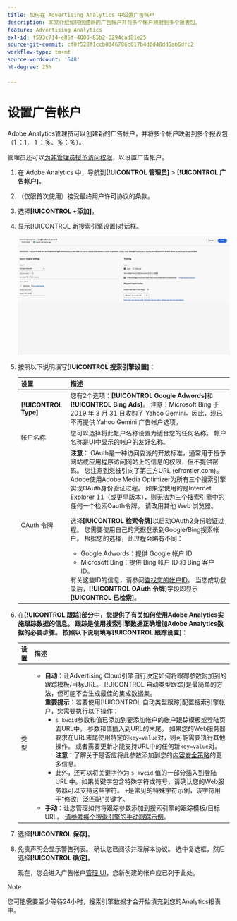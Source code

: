 ```yaml
---
title: 如何在 Advertising Analytics 中设置广告帐户
description: 本文介绍如何创建新的广告帐户并将多个帐户映射到多个报表包。
feature: Advertising Analytics
exl-id: f593c714-e85f-4000-85b2-6294cad81e25
source-git-commit: cf0f528f1ccb0346786c017b4d0d48dd5ab6dfc2
workflow-type: tm+mt
source-wordcount: '648'
ht-degree: 25%

---
```


# 设置广告帐户

Adobe Analytics管理员可以创建新的广告帐户，并将多个帐户映射到多个报表包（1 ：1， 1 ：多、多：多）。

管理员还可以[为非管理员授予访问权限](/help/integrate/c-advertising-analytics/overview.md#section_FCC58EB635954A32990D4E67B52B4369)，以设置广告帐户。

<!--
![](assets/aa_accounts.png)
-->

1. 在 Adobe Analytics 中，导航到&#x200B;**[!UICONTROL 管理员]** > **[!UICONTROL 广告帐户]**。
1. （仅限首次使用）接受最终用户许可协议的条款。
1. 选择&#x200B;**[!UICONTROL +添加]**。
1. 显示[!UICONTROL 新搜索引擎设置]对话框。

   ![](assets/aa-new-se-account.png)

1. 按照以下说明填写&#x200B;**[!UICONTROL 搜索引擎设置]**：

   | 设置 | 描述 |
   | --- | --- |
   | **[!UICONTROL Type]** | 您有2个选项：**[!UICONTROL Google Adwords]**&#x200B;和&#x200B;**[!UICONTROL Bing Ads]**。  注意：Microsoft Bing 于 2019 年 3 月 31 日收购了 Yahoo Gemini。因此，现已不再提供 Yahoo Gemini 广告帐户选项。 |
   | 帐户名称 | 您可以选择将此帐户名称设置为适合您的任何名称。  帐户名称是UI中显示的帐户的友好名称。 |
   | OAuth 令牌 | **注意**： OAuth是一种访问委派的开放标准，通常用于授予网站或应用程序访问网站上的信息的权限，但不提供密码。 您注意到您被引向了第三方URL (efrontier.com)。 Adobe使用Adobe Media Optimizer为所有三个搜索引擎实现OAuth身份验证过程。 如果您使用的是Internet Explorer 11（或更早版本），则无法为三个搜索引擎中的任何一个检索Oauth令牌。 请改用其他 Web 浏览器。<p>选择&#x200B;**[!UICONTROL 检索令牌]**&#x200B;以启动OAuth2身份验证过程。 您需要使用自己的凭据登录到Google/Bing搜索帐户。 根据您的选择，此过程会略有不同： <ul><li>Google Adwords：提供 Google 帐户 ID</li><li>Microsoft Bing：提供 Bing 帐户 ID 和 Bing 客户 ID。</li></ul>有关这些ID的信息，请参阅[查找您的帐户ID](/help/integrate/c-advertising-analytics/c-adanalytics-workflow/aa-locate-account-id.md)。 当您成功登录后，**[!UICONTROL OAuth 令牌]**&#x200B;字段即显示&#x200B;**[!UICONTROL 已检索]**。 |

1. 在&#x200B;**[!UICONTROL 跟踪]**部分中，您提供了有关如何使用Adobe Analytics实施跟踪数据的信息。 跟踪是使用搜索引擎数据正确增加Adobe Analytics数据的必要步骤。
按照以下说明填写**[!UICONTROL 跟踪设置]**：

   | 设置 | 描述 |
   | --- | --- |
   | 类型 | <ul><li>**自动**：让Advertising Cloud引擎自行决定如何将跟踪参数附加到的跟踪模板/目标URL。 [!UICONTROL 自动类型跟踪]是最简单的方法，但可能不会生成最佳的集成数据集。<br>**重要提示：**&#x200B;若要使用[!UICONTROL 自动类型跟踪]配置搜索引擎帐户，您需要执行以下操作：<ul><li>`s_kwcid`参数和值已添加到要添加帐户的帐户跟踪模板或登陆页面URL中。 参数和值插入到URL的末尾。 如果您的Web服务器要求在URL末尾使用特定的`key=value`对，则可能需要执行其他操作。 或者需要更新才能支持URL中的任何新`key=value`对。 **注意**：了解关于是否应将此参数添加到您的[内容安全策略](https://experienceleague.adobe.com/en/docs/id-service/using/reference/csp)的更多信息。</li><li>此外，还可以将关键字作为 `s_kwcid` 值的一部分插入到登陆 URL 中。如果关键字包含特殊字符或符号，请确认您的Web服务器可以支持这些字符。 `+`是常见的特殊字符示例，该字符用于“修改广泛匹配”关键字。</li></ul></li><li>**手动**：让您管理如何将跟踪参数添加到搜索引擎的跟踪模板/目标URL。 [请参考每个搜索引擎的手动跟踪示例](/help/integrate/c-advertising-analytics/c-adanalytics-workflow/aa-manual-vs-automatic-tracking.md)。</li></ul> |

1. 选择&#x200B;**[!UICONTROL 保存]**。
1. 免责声明会显示警告列表。 确认您已阅读并理解本协议。 选中复选框，然后选择&#x200B;**[!UICONTROL 确定]**。

   现在，您会进入广告帐户[管理 UI](/help/integrate/c-advertising-analytics/c-adanalytics-workflow/aa-manage-ad-accounts.md)，您新创建的帐户应已列于此处。

>[!NOTE]
>
>您可能需要至少等待24小时，搜索引擎数据才会开始填充到您的Analytics报表中。
